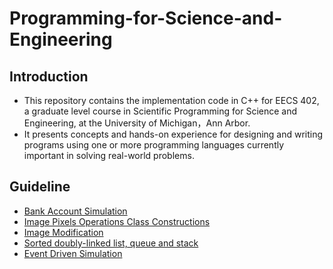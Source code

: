 # Programming-for-Science-and-Engineering

## Introduction
- This repository contains the implementation code in C++ for EECS 402, a graduate level course in Scientific Programming for Science and Engineering, at the University of Michigan，Ann Arbor.
- It presents concepts and hands-on experience for designing and writing programs using one or more programming languages currently important in solving real-world problems.


## Guideline
- [Bank Account Simulation](https://github.com/MengyaoHuang/Programming-for-Science-and-Engineering/tree/master/Bank%20Account%20Simulation)
- [Image Pixels Operations Class Constructions](https://github.com/MengyaoHuang/Programming-for-Science-and-Engineering/tree/master/Image%20Pixels%20Operations%20Class%20Constructions)
- [Image Modification](https://github.com/MengyaoHuang/Programming-for-Science-and-Engineering/tree/master/Image%20modification)
- [Sorted doubly-linked list, queue and stack](https://github.com/MengyaoHuang/Programming-for-Science-and-Engineering/tree/master/Sorted%20doubly-linked%20list%2C%20queue%20and%20stack)
- [Event Driven Simulation](https://github.com/MengyaoHuang/Programming-for-Science-and-Engineering/tree/master/Event%20Driven%20Simulation)
